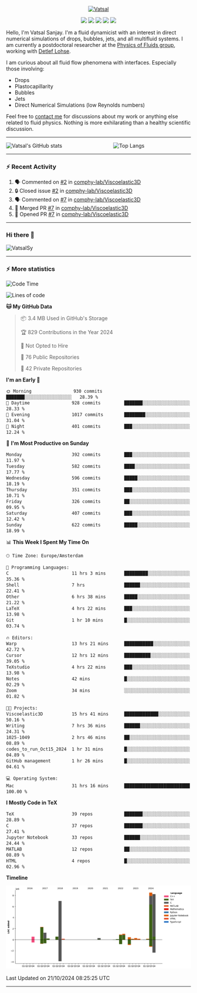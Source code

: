 <center>

[<img alt="Vatsal" width="200px" src="https://www.dropbox.com/s/dxyybgtblo8er6h/Logo_Vatsal_Vector.png?raw=1">](https://www.vatsalsanjay.com)

[<img src="https://img.shields.io/badge/googlescholar-4285F4?&style=for-the-badge&logo=googlescholar&logoColor=white">](https://scholar.google.com/citations?hl=en&user=67aQviYAAAAJ)
[<img src="https://img.shields.io/static/v1.svg?&style=for-the-badge&logo=ResearchGate&label=&message=ResearchGate&logoColor=white&color=green">](https://www.researchgate.net/profile/Vatsal-Sanjay-2)
[<img src="https://img.shields.io/badge/twitter-1DA1F2?&style=for-the-badge&logo=twitter&logoColor=white">](https://twitter.com/VatsalSanjay)
[<img src="https://img.shields.io/badge/linkedin-0A66C2?&style=for-the-badge&logo=linkedin">](https://www.linkedin.com/in/vatsalsanjay/)
[<img src="https://img.shields.io/badge/orcid-A6CE39?&style=for-the-badge&logo=orcid&logoColor=white">](https://orcid.org/0000-0002-4293-6099)

</center>

Hello, I'm Vatsal Sanjay. I'm a fluid dynamicist with an interest in direct numerical simulations of drops, bubbles, jets, and all multifluid systems. I am currently a postdoctoral researcher at the [Physics of Fluids group](https://pof.tnw.utwente.nl), working with [Detlef Lohse](https://en.wikipedia.org/wiki/Detlef_Lohse). 

I am curious about all fluid flow phenomena with interfaces. Especially those involving:

- Drops
- Plastocapillarity
- Bubbles
- Jets
- Direct Numerical Simulations (low Reynolds numbers)

Feel free to [contact me](mailto:contact@vatsalsanjay.com) for discussions about my work or anything else related to fluid physics. Nothing is more exhilarating than a healthy scientific discussion.

<!-- ![Vatsal's GitHub stats](https://github-readme-stats-xi-wine-74.vercel.app/api?username=VatsalSy&show_icons=true&theme=vision-friendly-dark)

![Top Langs](https://github-readme-stats-xi-wine-74.vercel.app/api/top-langs/?username=VatsalSy&layout=compact&theme=vision-friendly-dark) -->

---
<div style="display: flex; justify-content: space-between;">
    <img src="https://github-readme-stats-xi-wine-74.vercel.app/api?username=VatsalSy&show_icons=true&theme=vision-friendly-dark" alt="Vatsal's GitHub stats" style="width: 55%;">
    <img src="https://github-readme-stats-xi-wine-74.vercel.app/api/top-langs/?username=VatsalSy&layout=compact&theme=vision-friendly-dark" alt="Top Langs" style="width: 42%;">
</div>

---

### :zap: Recent Activity

<!--START_SECTION:activity-->
1. 🗣 Commented on [#2](https://github.com/comphy-lab/Viscoelastic3D/issues/2#issuecomment-2425132480) in [comphy-lab/Viscoelastic3D](https://github.com/comphy-lab/Viscoelastic3D)
2. 🔒 Closed issue [#2](https://github.com/comphy-lab/Viscoelastic3D/issues/2) in [comphy-lab/Viscoelastic3D](https://github.com/comphy-lab/Viscoelastic3D)
3. 🗣 Commented on [#7](https://github.com/comphy-lab/Viscoelastic3D/pull/7#issuecomment-2425132176) in [comphy-lab/Viscoelastic3D](https://github.com/comphy-lab/Viscoelastic3D)
4. 🎉 Merged PR [#7](https://github.com/comphy-lab/Viscoelastic3D/pull/7) in [comphy-lab/Viscoelastic3D](https://github.com/comphy-lab/Viscoelastic3D)
5. 💪 Opened PR [#7](https://github.com/comphy-lab/Viscoelastic3D/pull/7) in [comphy-lab/Viscoelastic3D](https://github.com/comphy-lab/Viscoelastic3D)
<!--END_SECTION:activity-->
---

### Hi there 👋
<p align="left"> <img src="https://komarev.com/ghpvc/?username=VatsalSy&label=Profile%20views&color=orange&style=for-the-badge" alt="VatsalSy" /> </p>

---
### :zap: More statistics

<!--START_SECTION:waka-->
![Code Time](http://img.shields.io/badge/Code%20Time-421%20hrs%2021%20mins-blue)

![Lines of code](https://img.shields.io/badge/From%20Hello%20World%20I%27ve%20Written-32.2%20million%20lines%20of%20code-blue)

**🐱 My GitHub Data** 

> 📦 3.4 MB Used in GitHub's Storage 
 > 
> 🏆 829 Contributions in the Year 2024
 > 
> 🚫 Not Opted to Hire
 > 
> 📜 76 Public Repositories 
 > 
> 🔑 42 Private Repositories 
 > 
**I'm an Early 🐤** 

```text
🌞 Morning                930 commits         ███████░░░░░░░░░░░░░░░░░░   28.39 % 
🌆 Daytime                928 commits         ███████░░░░░░░░░░░░░░░░░░   28.33 % 
🌃 Evening                1017 commits        ████████░░░░░░░░░░░░░░░░░   31.04 % 
🌙 Night                  401 commits         ███░░░░░░░░░░░░░░░░░░░░░░   12.24 % 
```
📅 **I'm Most Productive on Sunday** 

```text
Monday                   392 commits         ███░░░░░░░░░░░░░░░░░░░░░░   11.97 % 
Tuesday                  582 commits         ████░░░░░░░░░░░░░░░░░░░░░   17.77 % 
Wednesday                596 commits         █████░░░░░░░░░░░░░░░░░░░░   18.19 % 
Thursday                 351 commits         ███░░░░░░░░░░░░░░░░░░░░░░   10.71 % 
Friday                   326 commits         ██░░░░░░░░░░░░░░░░░░░░░░░   09.95 % 
Saturday                 407 commits         ███░░░░░░░░░░░░░░░░░░░░░░   12.42 % 
Sunday                   622 commits         █████░░░░░░░░░░░░░░░░░░░░   18.99 % 
```


📊 **This Week I Spent My Time On** 

```text
🕑︎ Time Zone: Europe/Amsterdam

💬 Programming Languages: 
C                        11 hrs 3 mins       █████████░░░░░░░░░░░░░░░░   35.36 % 
Shell                    7 hrs               ██████░░░░░░░░░░░░░░░░░░░   22.41 % 
Other                    6 hrs 38 mins       █████░░░░░░░░░░░░░░░░░░░░   21.22 % 
LaTeX                    4 hrs 22 mins       ███░░░░░░░░░░░░░░░░░░░░░░   13.98 % 
Git                      1 hr 10 mins        █░░░░░░░░░░░░░░░░░░░░░░░░   03.74 % 

🔥 Editors: 
Warp                     13 hrs 21 mins      ███████████░░░░░░░░░░░░░░   42.72 % 
Cursor                   12 hrs 12 mins      ██████████░░░░░░░░░░░░░░░   39.05 % 
TeXstudio                4 hrs 22 mins       ███░░░░░░░░░░░░░░░░░░░░░░   13.98 % 
Notes                    42 mins             █░░░░░░░░░░░░░░░░░░░░░░░░   02.29 % 
Zoom                     34 mins             ░░░░░░░░░░░░░░░░░░░░░░░░░   01.82 % 

🐱‍💻 Projects: 
Viscoelastic3D           15 hrs 41 mins      █████████████░░░░░░░░░░░░   50.16 % 
Writing                  7 hrs 36 mins       ██████░░░░░░░░░░░░░░░░░░░   24.31 % 
1025-1049                2 hrs 46 mins       ██░░░░░░░░░░░░░░░░░░░░░░░   08.89 % 
codes_to_run_Oct15_2024  1 hr 31 mins        █░░░░░░░░░░░░░░░░░░░░░░░░   04.89 % 
GitHub management        1 hr 26 mins        █░░░░░░░░░░░░░░░░░░░░░░░░   04.61 % 

💻 Operating System: 
Mac                      31 hrs 16 mins      █████████████████████████   100.00 % 
```

**I Mostly Code in TeX** 

```text
TeX                      39 repos            ███████░░░░░░░░░░░░░░░░░░   28.89 % 
C                        37 repos            ███████░░░░░░░░░░░░░░░░░░   27.41 % 
Jupyter Notebook         33 repos            ██████░░░░░░░░░░░░░░░░░░░   24.44 % 
MATLAB                   12 repos            ██░░░░░░░░░░░░░░░░░░░░░░░   08.89 % 
HTML                     4 repos             █░░░░░░░░░░░░░░░░░░░░░░░░   02.96 % 
```



**Timeline**

![Lines of Code chart](https://raw.githubusercontent.com/VatsalSy/VatsalSy/main/assets/bar_graph.png)


 Last Updated on 21/10/2024 08:25:25 UTC
<!--END_SECTION:waka-->
---
